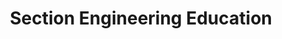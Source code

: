 ---
title: Section Engineering Education
description: Resources created by engineers for engineers
aliases:
  - '/building-chatbots-using-nlp/'
  - '/ddos-attacks-using-botnets/'
  - '/kubernetes-as-a-service/'
  - '/how-to-make-a-discord-bot-using-python/'
type: articles
---